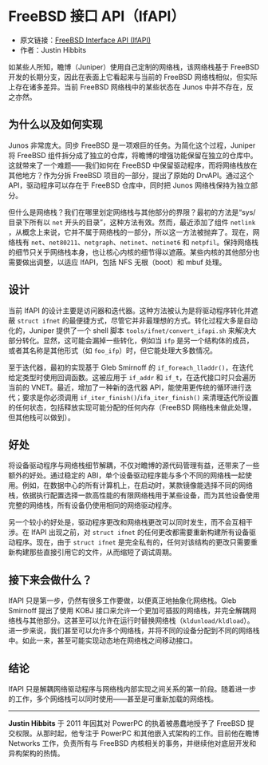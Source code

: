 # FreeBSD 接口 API（IfAPI）

- 原文链接：[FreeBSD Interface API (IfAPI)](https://freebsdfoundation.org/our-work/journal/browser-based-edition/networking-10th-anniversary/freebsd-interface-api-ifapi/)
- 作者：Justin Hibbits

如某些人所知，瞻博（Juniper）使用自己定制的网络栈，该网络栈基于 FreeBSD 开发的长期分支，因此在表面上它看起来与当前的 FreeBSD 网络栈相似，但实际上存在诸多差异。当前 FreeBSD 网络栈中的某些状态在 Junos 中并不存在，反之亦然。

## 为什么以及如何实现

Junos 非常庞大。同步 FreeBSD 是一项艰巨的任务。为简化这个过程，Juniper 将 FreeBSD 组件拆分成了独立的仓库，将瞻博的增强功能保留在独立的仓库中。这就带来了一个难题——我们如何在 FreeBSD 中保留驱动程序，而将网络栈放在其他地方？作为分拆 FreeBSD 项目的一部分，提出了原始的 DrvAPI。通过这个 API，驱动程序可以存在于 FreeBSD 仓库中，同时把 Junos 网络栈保持为独立部分。

但什么是网络栈？我们在哪里划定网络栈与其他部分的界限？最初的方法是“sys/ 目录下所有以 `net` 开头的目录”，这种方法有效。然而，最近添加了组件 `netlink` ，从概念上来说，它并不属于网络栈的一部分，所以这一方法被抛弃了。现在，网络栈有 `net`、`net80211`、`netgraph`、`netinet`、`netinet6` 和 `netpfil`。保持网络栈的细节只关乎网络栈本身，也让核心内核的细节得以遮蔽。某些内核的其他部分也需要做出调整，以适应 IfAPI，包括 NFS 无根（boot）和 mbuf 处理。

## 设计

当前 IfAPI 的设计主要是访问器和迭代器。这种方法被认为是将驱动程序转化并遮蔽 `struct ifnet` 的最便捷方式，尽管它并非最理想的方式。转化过程大多是自动化的，Juniper 提供了一个 shell 脚本 `tools/ifnet/convert_ifapi.sh` 来解决大部分转化。显然，这可能会漏掉一些转化，例如当 `ifp` 是另一个结构体的成员，或者其名称是其他形式（如 `foo_ifp`）时，但它能处理大多数情况。

至于迭代器，最初的实现基于 Gleb Smirnoff 的 `if_foreach_lladdr()`，在迭代给定类型时使用回调函数。这被应用于 `if_addr` 和 `if_t`，在迭代接口时只会遍历当前的 VNET。最近，增加了一种新的迭代器 API，能使用更传统的循环进行迭代；要求是你必须调用 `if_iter_finish()`/`ifa_iter_finish()` 来清理迭代所设置的任何状态，包括释放实现可能分配的任何内存（FreeBSD 网络栈未做此处理，但其他栈可以做到）。

## 好处

将设备驱动程序与网络栈细节解耦，不仅对瞻博的源代码管理有益，还带来了一些额外的好处。通过稳定的 ABI，单个设备驱动程序能与多个不同的网络栈一起使用。例如，在数据中心的所有计算机上，在启动时，某款镜像能选择不同的网络栈，依据执行配置选择一款高性能的有限网络栈用于某些设备，而为其他设备使用完整的网络栈，所有设备仍使用相同的网络驱动程序。

另一个较小的好处是，驱动程序更改和网络栈更改可以同时发生，而不会互相干涉。在 IfAPI 出现之前，对 `struct ifnet` 的任何更改都需要重新构建所有设备驱动程序。现在，由于 `struct ifnet` 是完全私有的，任何对该结构的更改只需要重新构建那些直接引用它的文件，从而缩短了调试周期。

## 接下来会做什么？

IfAPI 只是第一步，仍然有很多工作要做，以便真正地抽象化网络栈。Gleb Smirnoff 提出了使用 KOBJ 接口来允许一个更加可插拔的网络栈，并完全解耦网络栈与其他部分。这甚至可以允许在运行时替换网络栈（`kldunload/kldload`）。进一步来说，我们甚至可以允许多个网络栈，并将不同的设备分配到不同的网络栈中。如此一来，甚至可能实现动态地在网络栈之间移动接口。

## 结论

IfAPI 只是解耦网络驱动程序与网络栈内部实现之间关系的第一阶段。随着进一步的工作，多个网络栈可以同时使用——甚至是可重新加载的网络栈。

---

**Justin Hibbits** 于 2011 年因其对 PowerPC 的执着被愚蠢地授予了 FreeBSD 提交权限。从那时起，他专注于 PowerPC 和其他嵌入式架构的工作。目前他在瞻博 Networks 工作，负责所有与 FreeBSD 内核相关的事务，并继续他对底层开发和异构架构的热情。
